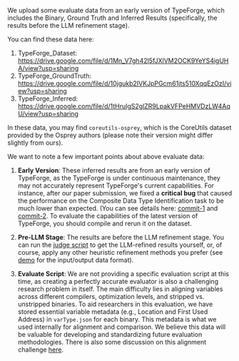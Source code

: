 We upload some evaluate data from an early version of TypeForge, which includes the Binary, Ground Truth and Inferred Results (specifically, the results before the LLM refinement stage).

You can find these data here: 
1. TypeForge_Dataset: https://drive.google.com/file/d/1Mn_V7gh42l5fJXlVM2OCK9YeYS4igUHA/view?usp=sharing
2. TypeForge_GroundTruth: https://drive.google.com/file/d/10jgukb2IVKJpPGcm61jts510XqqEzOzI/view?usp=sharing
3. TypeForge_Inferred: https://drive.google.com/file/d/1tHruIgS2glZR9LpakVFPeHMVDzLW4AqU/view?usp=sharing

In these data, you may find `coreutils-osprey`, which is the CoreUtils dataset provided by the Osprey authors (please note their version might differ slightly from ours).

We want to note a few important points about above evaluate data:
1. **Early Version**: These inferred results are from an early version of TypeForge, as the TypeForge is under continuous maintenance, they may not accurately represent TypeForge's current capabilities.
For instance, after our paper submission, we fixed a **critical bug** that caused the performance on the Composite Data Type Identification task to be much lower than expected. (You can see details here: [commit-1](https://github.com/noobone123/TypeForge/commit/028ce182c1f3103bc02989b6870e9c209919e30a)
and [commit-2](https://github.com/noobone123/TypeForge/commit/a027cc197dca339bcf93831c95925593ec3b12cb). To evaluate the capabilities of the latest version of TypeForge, you should compile and rerun it on the dataset.

2. **Pre-LLM Stage**: The results are before the LLM refinement stage. You can run the [judge script](https://github.com/noobone123/TypeForge/tree/main/scripts/judge) to get the LLM-refined results yourself,
or, of course, apply any other heuristic refinement methods you prefer (see [demo](https://github.com/noobone123/TypeForge/tree/main/demo) for the input/output data format).

3. **Evaluate Script**:  We are not providing a specific evaluation script at this time, as creating a perfectly accurate evaluator is also a challenging research problem in itself.
The main difficulty lies in aligning variables across different compilers, optimization levels, and stripped vs. unstripped binaries.
To aid researchers in this evaluation, we have stored essential variable metadata (e.g., Location and First Used Address) in `varType.json` for each binary.
This metadata is what we used internally for alignment and comparison. We believe this data will be valuable for developing and standardizing future evaluation methodologies.
There is also some discussion on this alignment challenge [here](https://github.com/noobone123/TypeForge/issues/18).
